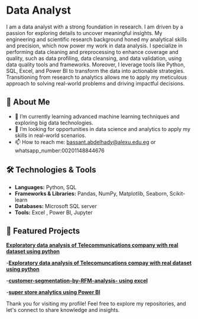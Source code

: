 # Data Analyst

I am a data analyst with a strong foundation in research. I am driven by a passion for exploring details to uncover meaningful insights. My engineering and scientific research background honed my analytical skills and precision, which now power my work in data analysis. I specialize  ⁠in performing data cleaning and preprocessing to enhance coverage and quality, such as data profiling, data cleansing, and data validation, using data quality tools and frameworks. Moreover, I leverage tools like Python, SQL, Excel, and Power BI to transform the data into actionable strategies. Transitioning from research to analytics allows me to apply my meticulous approach to solving real-world problems and driving impactful decisions.

## 🚀 About Me
- 🌱 I’m currently learning advanced machine learning techniques and exploring big data technologies.
- 💼 I’m looking for opportunities in data science and analytics to apply my skills in real-world scenarios.
- 📫 How to reach me: bassant.abdelhady@alexu.edu.eg or whatsapp_number:00201148844676

## 🛠️ Technologies & Tools

- **Languages:** Python, SQL
- **Frameworks & Libraries:** Pandas, NumPy, Matplotlib, Seaborn, Scikit-learn
- **Databases:** Microsoft SQL server
- **Tools:** Excel , Power BI, Jupyter

## 🌟 Featured Projects

  <span style="color:blue">[**Exploratory data analysis of Telecommunications company with real dataset using python**](https://github.com/BassantSabra/EDA-project-for-Telecommunication-dataset)</span>

 -[**Exploratory data analysis of Telecomuncations compay with real dataset using python**](https://github.com/BassantSabra/EDA-project-for-Telecommunication-dataset) 
 
 -[**customer-segmentation-by-RFM-analysis- using excel**](https://github.com/BassantSabra/customer-segmentation-by-RFM-analysis-)

 -[**super store analytics using Power BI**](https://github.com/BassantSabra/Super-store-sales-analytics-)
 


  














Thank you for visiting my profile! Feel free to explore my repositories, and let's connect to share knowledge and insights.
<!---

